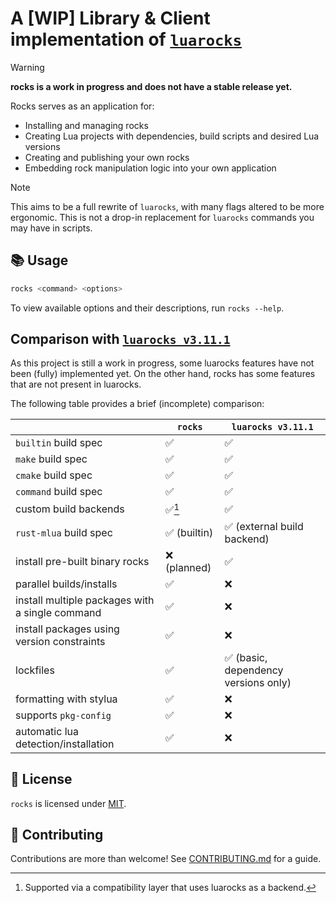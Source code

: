# A [WIP] Library & Client implementation of [`luarocks`](https://github.com/luarocks/luarocks)

> [!WARNING]
>
> **rocks is a work in progress
> and does not have a stable release yet.**

Rocks serves as an application for:
- Installing and managing rocks
- Creating Lua projects with dependencies, build scripts and desired Lua versions
- Creating and publishing your own rocks
- Embedding rock manipulation logic into your own application

> [!NOTE]
>
> This aims to be a full rewrite of `luarocks`, with many flags altered to be more
> ergonomic. This is not a drop-in replacement for `luarocks` commands you may have in scripts.

## :books: Usage

```sh
rocks <command> <options>
```

To view available options and their descriptions, run `rocks --help`.

## Comparison with [`luarocks v3.11.1`](https://github.com/luarocks/luarocks)

As this project is still a work in progress, some luarocks features
have not been (fully) implemented yet.
On the other hand, rocks has some features that are not present in luarocks.

The following table provides a brief (incomplete) comparison:

|                                                 | `rocks`                      | `luarocks v3.11.1` |
| ---                                             | ---                          | ---                |
| `builtin` build spec                            | :white_check_mark:           | :white_check_mark: |
| `make` build spec                               | :white_check_mark:           | :white_check_mark: |
| `cmake` build spec                              | :white_check_mark:           | :white_check_mark: |
| `command` build spec                            | :white_check_mark:           | :white_check_mark: |
| custom build backends                           | :white_check_mark:[^1]       | :white_check_mark: |
| `rust-mlua` build spec                          | :white_check_mark: (builtin) | :white_check_mark: (external build backend) |
| install pre-built binary rocks                  | :x: (planned)                | :white_check_mark: |
| parallel builds/installs                        | :white_check_mark:           | :x:                |
| install multiple packages with a single command | :white_check_mark:           | :x:                |
| install packages using version constraints      | :white_check_mark:           | :x:                |
| lockfiles                                       | :white_check_mark:           | :white_check_mark: (basic, dependency versions only) |
| formatting with stylua                          | :white_check_mark:           | :x:                |
| supports `pkg-config`                           | :white_check_mark:           | :x:                |
| automatic lua detection/installation            | :white_check_mark:           | :x:                |

[^1]: Supported via a compatibility layer that uses luarocks as a backend.

## :book: License

`rocks` is licensed under [MIT](./LICENSE).

## :green_heart: Contributing

Contributions are more than welcome!
See [CONTRIBUTING.md](./CONTRIBUTING.md) for a guide.
